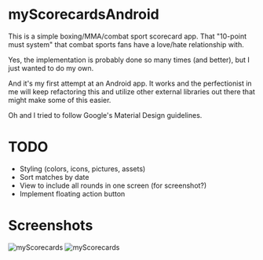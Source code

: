 # myScorecardsAndroid

This is a simple boxing/MMA/combat sport scorecard app.  That "10-point must system" that combat sports fans have a love/hate relationship with.

Yes, the implementation is probably done so many times (and better), but I just wanted to do my own.

And it's my first attempt at an Android app.  It works and the perfectionist in me will keep refactoring this and utilize other external libraries out there that might make some of this easier.

Oh and I tried to follow Google's Material Design guidelines.

# TODO
* Styling (colors, icons, pictures, assets)
* Sort matches by date
* View to include all rounds in one screen (for screenshot?)
* Implement floating action button

# Screenshots

![myScorecards](http://ojcity.com/myScorecards/Screenshot_2015-09-23-18-26-11%20(Small).png)
![myScorecards](http://ojcity.com/myScorecards/Screenshot_2015-09-23-18-26-22%20(Small).png)


